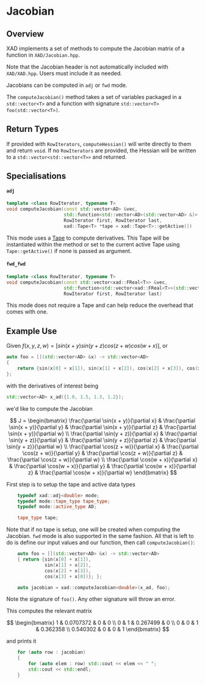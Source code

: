 # Jacobian

## Overview

XAD implements a set of methods to compute the Jacobian matrix of a function in `XAD/Jacobian.hpp`.

Note that the Jacobian header is not automatically included with `XAD/XAD.hpp`.
Users must include it as needed.

Jacobians can be computed in `adj` or `fwd` mode.

The `computeJacobian()` method takes a set of variables packaged in a
`std::vector<T>` and a function with signature
`std::vector<T> foo(std::vector<T>)`.

## Return Types

If provided with `RowIterators`, `computeHessian()` will write directly to
them and return `void`. If no `RowIterators` are provided, the Hessian will be
written to a `std::vector<std::vector<T>>` and returned.

## Specialisations

#### `adj`

```c++
template <class RowIterator, typename T>
void computeJacobian(const std::vector<AD> &vec,
                     std::function<std::vector<AD>(std::vector<AD> &)> foo,
                     RowIterator first, RowIterator last,
                     xad::Tape<T> *tape = xad::Tape<T>::getActive())
```

This mode uses a [Tape](ref/tape.md) to compute derivatives. This Tape will
be instantiated within the method or set to the current active Tape using
`Tape::getActive()` if none is passed as argument.

#### `fwd_fwd`

```c++
template <class RowIterator, typename T>
void computeJacobian(const std::vector<xad::FReal<T>> &vec,
                     std::function<std::vector<xad::FReal<T>>(std::vector<xad::FReal<T>> &)> foo,
                     RowIterator first, RowIterator last)
```

This mode does not require a Tape and can help reduce the overhead that
comes with one.

## Example Use

Given $f(x, y, z, w) = [sin(x + y) sin(y + z) cos(z + w) cos(w + x)]$, or

```c++
auto foo = [](std::vector<AD> &x) -> std::vector<AD>
{
    return {sin(x[0] + x[1]), sin(x[1] + x[2]), cos(x[2] + x[3]), cos(x[3] + x[0])};
};
```

with the derivatives of interest being

```c++
std::vector<AD> x_ad({1.0, 1.5, 1.3, 1.2});
```

we'd like to compute the Jacobian

$$
J = \begin{bmatrix}
\frac{\partial \sin(x + y)}{\partial x} &
\frac{\partial \sin(x + y)}{\partial y} &
\frac{\partial \sin(x + y)}{\partial z} &
\frac{\partial \sin(x + y)}{\partial w} \\
\frac{\partial \sin(y + z)}{\partial x} &
\frac{\partial \sin(y + z)}{\partial y} &
\frac{\partial \sin(y + z)}{\partial z} &
\frac{\partial \sin(y + z)}{\partial w} \\
\frac{\partial \cos(z + w)}{\partial x} &
\frac{\partial \cos(z + w)}{\partial y} &
\frac{\partial \cos(z + w)}{\partial z} &
\frac{\partial \cos(z + w)}{\partial w} \\
\frac{\partial \cos(w + x)}{\partial x} &
\frac{\partial \cos(w + x)}{\partial y} &
\frac{\partial \cos(w + x)}{\partial z} &
\frac{\partial \cos(w + x)}{\partial w}
\end{bmatrix}
$$

First step is to setup the tape and active data types

```c++
    typedef xad::adj<double> mode;
    typedef mode::tape_type tape_type;
    typedef mode::active_type AD;

    tape_type tape;
```

Note that if no tape is setup, one will be created when computing the Jacobian.
`fwd` mode is also supported in the same fashion. All that is left to do is
define our input values and our function, then call `computeJacobian()`:

```c++
    auto foo = [](std::vector<AD> &x) -> std::vector<AD>
    { return {sin(x[0] + x[1]),
              sin(x[1] + x[2]),
              cos(x[2] + x[3]),
              cos(x[3] + x[0])}; };

    auto jacobian = xad::computeJacobian<double>(x_ad, foo);
```

Note the signature of `foo()`. Any other signature will throw an error.

This computes the relevant matrix

$$
\begin{bmatrix}
1 & 0.0707372 & 0 & 0 \\
0 & 1 & 0.267499 & 0 \\
0 & 0 & 1 & 0.362358 \\
0.540302 & 0 & 0 & 1
\end{bmatrix}
$$

and prints it

```c++
    for (auto row : jacobian)
    {
        for (auto elem : row) std::cout << elem << " ";
        std::cout << std::endl;
    }
```
